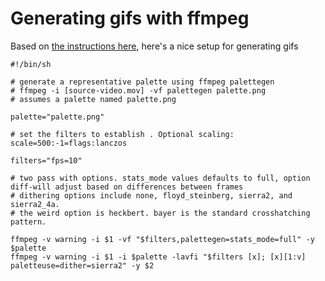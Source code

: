 # Generating gifs with ffmpeg

Based on [the instructions here](http://blog.pkh.me/p/21-high-quality-gif-with-ffmpeg.html), here's a nice setup for generating gifs 

    #!/bin/sh

    # generate a representative palette using ffmpeg palettegen
    # ffmpeg -i [source-video.mov] -vf palettegen palette.png
    # assumes a palette named palette.png

    palette="palette.png"

    # set the filters to establish . Optional scaling: scale=500:-1=flags:lanczos

    filters="fps=10"

    # two pass with options. stats_mode values defaults to full, option diff-will adjust based on differences between frames
    # dithering options include none, floyd_steinberg, sierra2, and sierra2_4a. 
    # the weird option is heckbert. bayer is the standard crosshatching pattern.

    ffmpeg -v warning -i $1 -vf "$filters,palettegen=stats_mode=full" -y $palette
    ffmpeg -v warning -i $1 -i $palette -lavfi "$filters [x]; [x][1:v] paletteuse=dither=sierra2" -y $2
